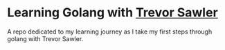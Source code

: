 # Learning Golang with [Trevor Sawler](https://www.udemy.com/course/building-modern-web-applications-with-go/)

A repo dedicated to my learning journey as I take my first steps through golang with Trevor Sawler.
